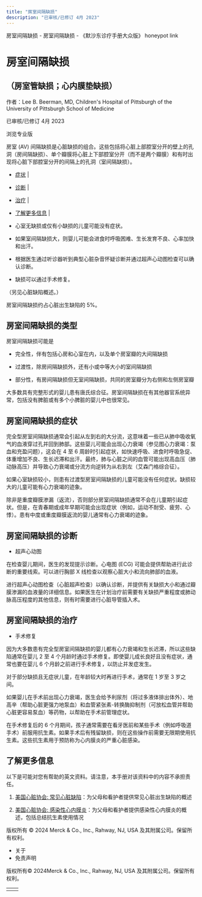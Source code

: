 ```yaml
---
title: "房室间隔缺损"
description: "已审核/已修订 4月 2023"
---
```


﻿房室间隔缺损 \- 房室间隔缺损 \- 《默沙东诊疗手册大众版》 honeypot link

# 房室间隔缺损

## （房室管缺损；心内膜垫缺损）

作者：Lee B. Beerman, MD, Children's Hospital of Pittsburgh of the University of
Pittsburgh School of Medicine

已审核/已修订 4月 2023

浏览专业版

房室 (AV) 间隔缺损是心脏缺损的组合。这些包括将心脏上部腔室分开的壁上的孔洞（房间隔缺损）、单个瓣膜将心脏上下部腔室分开（而不是两个瓣膜）和有时出现将心脏下部腔室分开的间隔上的孔洞（室间隔缺损）。

- [症状](#症状_v30822963_zh) \|
- [诊断](#诊断_v30822972_zh) \|
- [治疗](#治疗_v30822982_zh) \|
- [了解更多信息](#了解更多信息_v52131136_zh) \|

- 心室无缺损或仅有小缺损的儿童可能没有症状。

- 如果室间隔缺损大，则婴儿可能会进食时呼吸困难、生长发育不良、心率加快和出汗。

- 根据医生通过听诊器听到典型心脏杂音怀疑诊断并通过超声心动图检查可以确认诊断。

- 缺损可以通过手术修复。


（另见心脏缺陷概述。）

房室间隔缺损约占心脏出生缺陷的 5%。

## 房室间隔缺损的类型

房室间隔缺损可能是

- 完全性，伴有包括心房和心室在内，以及单个房室瓣的大间隔缺损

- 过渡性，除房间隔缺损外，还有小或中等大小的室间隔缺损

- 部分性，有房间隔缺损但无室间隔缺损，共同的房室瓣分为右侧和左侧房室瓣


大多数具有完整形式的婴儿患有唐氏综合征。房室间隔缺损在有其他器官系统异常，包括没有脾脏或有多个小脾脏的婴儿中也很常见。

## 房室间隔缺损的症状

完全型房室间隔缺损通常会引起从左到右的大分流，这意味着一些已从肺中吸收氧气的血液穿过孔并回到肺部。这些婴儿可能会出现心力衰竭（参见图心力衰竭：泵血和充盈问题），这会在 4 至 6 周龄时引起症状，如快速呼吸、进食时呼吸急促、体重增加不良、生长迟滞和出汗。最终，肺与心脏之间的血管可能出现高血压（肺动脉高压）并导致心力衰竭或分流方向逆转为从右到左（艾森门格综合征）。

如果心室缺损较小，则患有过渡型房室间隔缺损的儿童可能没有任何症状。缺损较大的儿童可能有心力衰竭的迹象。

除非是重度瓣膜渗漏（返流），否则部分房室间隔缺损通常不会在儿童期引起症状。但是，在青春期或成年早期可能会出现症状（例如，运动不耐受、疲劳、心悸）。患有中度或重度瓣膜返流的婴儿通常有心力衰竭的迹象。

## 房室间隔缺损的诊断

- 超声心动图


在检查婴儿期间，医生的发现提示诊断。心电图 (ECG) 可能会提供帮助进行此诊断的重要线索。可以进行胸部 X 线检查以观察心脏大小和流向肺部的血液。

进行超声心动图检查（心脏超声检查）以确认诊断，并提供有关缺损大小和通过瓣膜渗漏的血液量的详细信息。如果医生在计划治疗前需要有关缺损严重程度或肺动脉高压程度的其他信息，则有时需要进行心脏导管插入术。

## 房室间隔缺损的治疗

- 手术修复


因为大多数患有完全型房室间隔缺损的婴儿都有心力衰竭和生长迟滞，所以这些缺陷通常在婴儿 2 至 4 个月龄时通过手术修复。即使婴儿成长良好且没有症状，通常也要在婴儿 6 个月龄之前进行手术修复，以防止并发症发生。

对于部分缺损且无症状儿童，在年龄较大时再进行手术，通常在 1 岁至 3 岁之间。

如果婴儿在手术前出现心力衰竭，医生会给予利尿剂（将过多液体排出体外）、地高辛（帮助心脏更强力地泵血）和血管紧张素-转换酶抑制剂（可放松血管并帮助心脏更容易泵血）等药物，以帮助在手术前管理症状。

在手术修复后的 6 个月期间，孩子通常需要在看牙医前和某些手术（例如呼吸道手术）前服用抗生素。如果手术后有残留缺损，则在这些操作前需要无限期使用抗生素。这些抗生素用于预防称为心内膜炎的严重心脏感染。

## 了解更多信息

以下是可能对您有帮助的英文资料。请注意，本手册对该资料中的内容不承担责任。

1. [美国心脏协会: 常见心脏缺陷](https://www.heart.org/en/health-topics/congenital-heart-defects/about-congenital-heart-defects/common-types-of-heart-defects)：为父母和看护者提供常见心脏出生缺陷的概述

2. [美国心脏协会: 感染性心内膜炎](https://www.heart.org/en/health-topics/infective-endocarditis)：为父母和看护者提供感染性心内膜炎的概述，包括总结抗生素使用情况




版权所有 © 2024
Merck & Co., Inc., Rahway, NJ, USA 及其附属公司。保留所有权利。

- 关于
- 免责声明

版权所有© 2024Merck & Co., Inc., Rahway, NJ, USA 及其附属公司。保留所有权利。

|     |     |
| --- | --- |
|  |  |